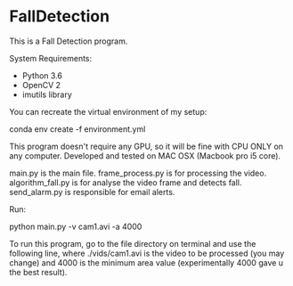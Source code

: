 # FallDetection

This is a Fall Detection program.

System Requirements:
- Python 3.6
- OpenCV 2
- imutils library

You can recreate the virtual environment of my setup:

conda env create -f environment.yml


This program doesn't require any GPU, so it will be fine with CPU ONLY on any computer.
Developed and tested on MAC OSX (Macbook pro i5 core).

main.py is the main file.
frame_process.py is for processing the video.
algorithm_fall.py is for analyse the video frame and detects fall.
send_alarm.py is responsible for email alerts.

Run:

python main.py -v cam1.avi -a 4000

To run this program, go to the file directory on terminal and use the following line, where ./vids/cam1.avi is the video to be processed (you may change) and 4000 is the minimum area value (experimentally 4000 gave u the best result).


